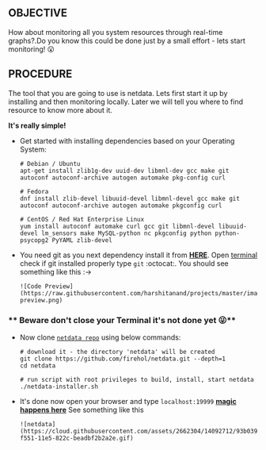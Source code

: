 ## OBJECTIVE
How about monitoring all you system resources through real-time graphs?.Do you know this could be done just by a small effort - lets start monitoring! :open_mouth:

## PROCEDURE
The tool that you are going to use is netdata. Lets first start it up by installing and then monitoring locally. Later we will tell you where to find resource to know more about it.

**It's really simple!**
- Get started with installing dependencies based on your Operating System:

      # Debian / Ubuntu
      apt-get install zlib1g-dev uuid-dev libmnl-dev gcc make git autoconf autoconf-archive autogen automake pkg-config curl

      # Fedora
      dnf install zlib-devel libuuid-devel libmnl-devel gcc make git autoconf autoconf-archive autogen automake pkgconfig curl

      # CentOS / Red Hat Enterprise Linux
      yum install autoconf automake curl gcc git libmnl-devel libuuid-devel lm_sensors make MySQL-python nc pkgconfig python python-psycopg2 PyYAML zlib-devel

- You need git as you next dependency install it from [**HERE**](https://git-scm.com/book/en/v2/Getting-Started-Installing-Git). Open [terminal](https://en.wikipedia.org/wiki/Traceroute) check if git installed properly type `git` :octocat:. You should see something like this :->

      ![Code Preview](https://raw.githubusercontent.com/harshitanand/projects/master/images/git-preview.png)

### ** Beware don't close your Terminal it's not done yet :stuck_out_tongue_winking_eye:**

- Now clone [`netdata repo`](https://github.com/firehol/netdata) using below commands:

      # download it - the directory 'netdata' will be created
      git clone https://github.com/firehol/netdata.git --depth=1
      cd netdata

      # run script with root privileges to build, install, start netdata
      ./netdata-installer.sh

- It's done now open your browser and type `localhost:19999` [**magic happens here**](localhost:19999/) See something like this

      ![netdata](https://cloud.githubusercontent.com/assets/2662304/14092712/93b039ea-f551-11e5-822c-beadbf2b2a2e.gif)
